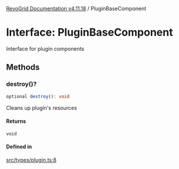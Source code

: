 [RevoGrid Documentation v4.11.18](README.md) / PluginBaseComponent

# Interface: PluginBaseComponent

Interface for plugin components

## Methods

### destroy()?

```ts
optional destroy(): void
```

Cleans up plugin's resources

#### Returns

`void`

#### Defined in

[src/types/plugin.ts:8](https://github.com/revolist/revogrid/blob/1653ad6831cb8c4a18b49e381a14df0c317a2084/src/types/plugin.ts#L8)

